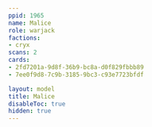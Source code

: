 ```yaml
---
ppid: 1965
name: Malice
role: warjack
factions:
- cryx
scans: 2
cards:
- 2fd7201a-9d8f-36b9-bc8a-d0f829fbbb89
- 7ee0f9d8-7c9b-3185-9bc3-c93e7723bfdf

layout: model
title: Malice
disableToc: true
hidden: true
---
```

